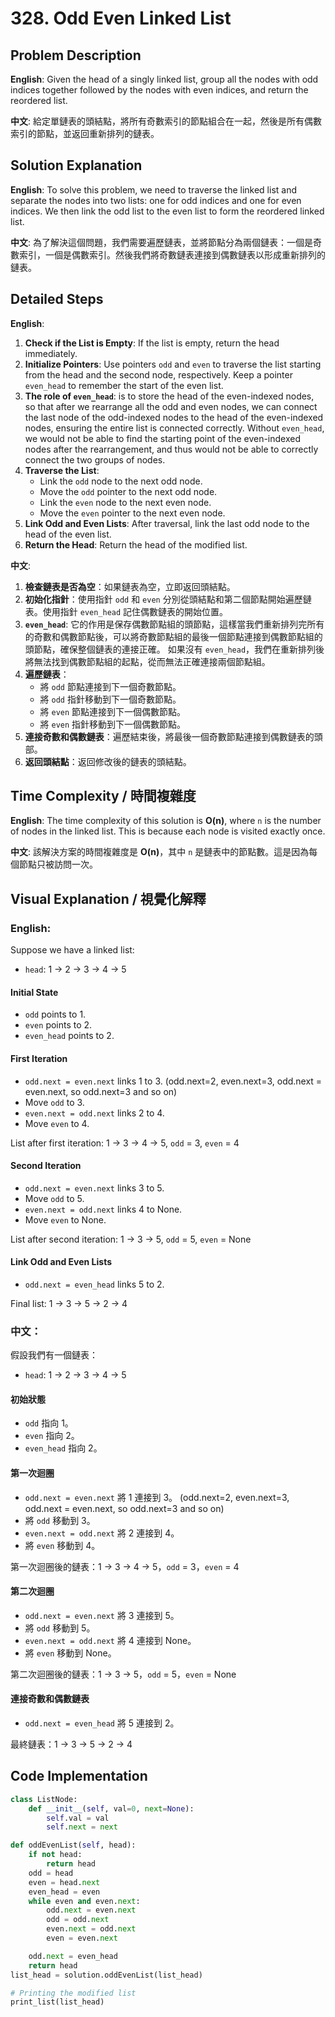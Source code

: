 # 328. Odd Even Linked List 

## Problem Description 

**English**:
Given the head of a singly linked list, group all the nodes with odd indices together followed by the nodes with even indices, and return the reordered list.

**中文**:
給定單鏈表的頭結點，將所有奇數索引的節點組合在一起，然後是所有偶數索引的節點，並返回重新排列的鏈表。

## Solution Explanation 

**English**:
To solve this problem, we need to traverse the linked list and separate the nodes into two lists: one for odd indices and one for even indices. We then link the odd list to the even list to form the reordered linked list.

**中文**:
為了解決這個問題，我們需要遍歷鏈表，並將節點分為兩個鏈表：一個是奇數索引，一個是偶數索引。然後我們將奇數鏈表連接到偶數鏈表以形成重新排列的鏈表。

## Detailed Steps 

**English**:
1. **Check if the List is Empty**: If the list is empty, return the head immediately.
2. **Initialize Pointers**: Use pointers `odd` and `even` to traverse the list starting from the head and the second node, respectively. Keep a pointer `even_head` to remember the start of the even list.
3. **The role of `even_head`**: is to store the head of the even-indexed nodes, so that after we rearrange all the odd and even nodes, we can connect the last node of the odd-indexed nodes to the head of the even-indexed nodes, ensuring the entire list is connected correctly.
Without `even_head`, we would not be able to find the starting point of the even-indexed nodes after the rearrangement, and thus would not be able to correctly connect the two groups of nodes.
4. **Traverse the List**:
    - Link the `odd` node to the next odd node.
    - Move the `odd` pointer to the next odd node.
    - Link the `even` node to the next even node.
    - Move the `even` pointer to the next even node.
5. **Link Odd and Even Lists**: After traversal, link the last odd node to the head of the even list.
6. **Return the Head**: Return the head of the modified list.

**中文**:
1. **檢查鏈表是否為空**：如果鏈表為空，立即返回頭結點。
2. **初始化指針**：使用指針 `odd` 和 `even` 分別從頭結點和第二個節點開始遍歷鏈表。使用指針 `even_head` 記住偶數鏈表的開始位置。
3. **`even_head`**: 它的作用是保存偶數節點組的頭節點，這樣當我們重新排列完所有的奇數和偶數節點後，可以將奇數節點組的最後一個節點連接到偶數節點組的頭節點，確保整個鏈表的連接正確。
如果沒有 `even_head`，我們在重新排列後將無法找到偶數節點組的起點，從而無法正確連接兩個節點組。
4. **遍歷鏈表**：
    - 將 `odd` 節點連接到下一個奇數節點。
    - 將 `odd` 指針移動到下一個奇數節點。
    - 將 `even` 節點連接到下一個偶數節點。
    - 將 `even` 指針移動到下一個偶數節點。
5. **連接奇數和偶數鏈表**：遍歷結束後，將最後一個奇數節點連接到偶數鏈表的頭部。
6. **返回頭結點**：返回修改後的鏈表的頭結點。

## Time Complexity / 時間複雜度

**English**:
The time complexity of this solution is **O(n)**, where `n` is the number of nodes in the linked list. This is because each node is visited exactly once.

**中文**:
該解決方案的時間複雜度是 **O(n)**，其中 `n` 是鏈表中的節點數。這是因為每個節點只被訪問一次。

## Visual Explanation / 視覺化解釋

### English:

Suppose we have a linked list:

- `head`: 1 -> 2 -> 3 -> 4 -> 5

#### Initial State
- `odd` points to 1.
- `even` points to 2.
- `even_head` points to 2.

#### First Iteration
- `odd.next = even.next` links 1 to 3. (odd.next=2, even.next=3, odd.next = even.next, so odd.next=3 and so on)
- Move `odd` to 3.
- `even.next = odd.next` links 2 to 4.
- Move `even` to 4.

List after first iteration: 1 -> 3 -> 4 -> 5, `odd` = 3, `even` = 4

#### Second Iteration
- `odd.next = even.next` links 3 to 5.
- Move `odd` to 5.
- `even.next = odd.next` links 4 to None.
- Move `even` to None.

List after second iteration: 1 -> 3 -> 5, `odd` = 5, `even` = None

#### Link Odd and Even Lists
- `odd.next = even_head` links 5 to 2.

Final list: 1 -> 3 -> 5 -> 2 -> 4

### 中文：

假設我們有一個鏈表：

- `head`: 1 -> 2 -> 3 -> 4 -> 5

#### 初始狀態
- `odd` 指向 1。
- `even` 指向 2。
- `even_head` 指向 2。

#### 第一次迴圈
- `odd.next = even.next` 將 1 連接到 3。 (odd.next=2, even.next=3, odd.next = even.next, so odd.next=3 and so on)
- 將 `odd` 移動到 3。
- `even.next = odd.next` 將 2 連接到 4。
- 將 `even` 移動到 4。

第一次迴圈後的鏈表：1 -> 3 -> 4 -> 5，`odd` = 3，`even` = 4

#### 第二次迴圈
- `odd.next = even.next` 將 3 連接到 5。
- 將 `odd` 移動到 5。
- `even.next = odd.next` 將 4 連接到 None。
- 將 `even` 移動到 None。

第二次迴圈後的鏈表：1 -> 3 -> 5，`odd` = 5，`even` = None

#### 連接奇數和偶數鏈表
- `odd.next = even_head` 將 5 連接到 2。

最終鏈表：1 -> 3 -> 5 -> 2 -> 4

## Code Implementation 

```python
class ListNode:
    def __init__(self, val=0, next=None):
        self.val = val
        self.next = next

def oddEvenList(self, head):
    if not head:
        return head
    odd = head
    even = head.next
    even_head = even
    while even and even.next:
        odd.next = even.next
        odd = odd.next
        even.next = odd.next
        even = even.next

    odd.next = even_head
    return head
list_head = solution.oddEvenList(list_head)

# Printing the modified list
print_list(list_head)
